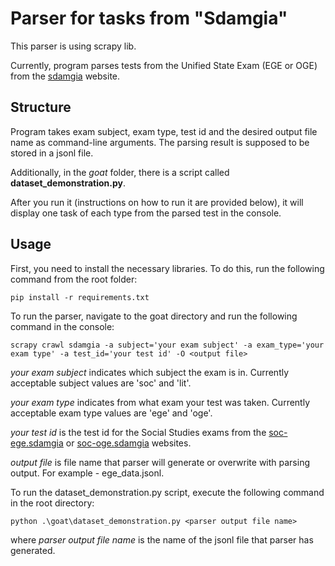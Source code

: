 # Parser for tasks from "Sdamgia"

This parser is using scrapy lib.

Currently, program parses tests from the Unified State Exam (EGE or OGE) 
from the [sdamgia](https://sdamgia.ru/?redir=1) website.

## Structure

Program takes exam subject, exam type, test id and the desired output file
name as command-line arguments. The parsing result is supposed to be stored in a jsonl file.

Additionally, in the *goat* folder, there is a script called **dataset_demonstration.py**.

After you run it (instructions on how to run it are provided below), it will display one task of each type
from the parsed test in the console.

## Usage

First, you need to install the necessary libraries. To do this, run the following command from the root folder:

`pip install -r requirements.txt`

To run the parser, navigate to the goat directory
and run the following command in the console:

`scrapy crawl sdamgia -a subject='your exam subject' -a exam_type='your exam type' -a test_id='your test id' -O <output file>`

*your exam subject* indicates which subject the exam is in. Currently acceptable subject values are 'soc' and 'lit'.

*your exam type* indicates from what exam your test was taken. Currently acceptable exam type values are 'ege' and 'oge'.

*your test id* is the test id for the Social Studies exams from the [soc-ege.sdamgia](https://soc-ege.sdamgia.ru/?redir=1) or [soc-oge.sdamgia](https://soc-oge.sdamgia.ru/?redir=1) websites.

*output file* is file name that parser will generate or overwrite with parsing output. For example - ege_data.jsonl.

To run the dataset_demonstration.py script, execute the following command in the root directory:

`python .\goat\dataset_demonstration.py <parser output file name>`

where *parser output file name* is the name of the jsonl file that parser has generated.
